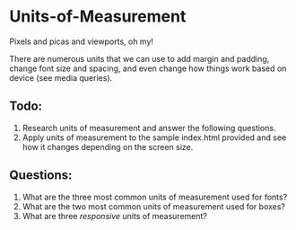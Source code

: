 # Units-of-Measurement

Pixels and picas and viewports, oh my!

There are numerous units that we can use to add margin and padding, change font size and spacing, and even change how things work based on device (see media queries). 

## Todo:

1. Research units of measurement and answer the following questions.
2. Apply units of measurement to the sample index.html provided and see how it changes depending on the screen size.

## Questions: 
1. What are the three most common units of measurement used for fonts?
2. What are the two most common units of measurement used for boxes?
3. What are three *responsive* units of measurement?